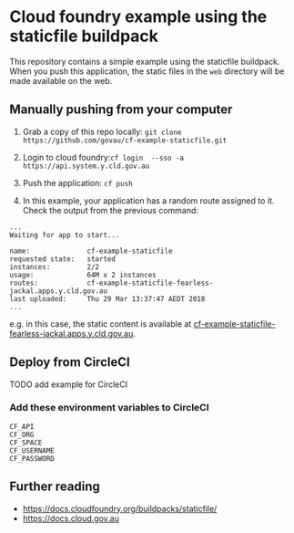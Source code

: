 # Cloud foundry example using the staticfile buildpack

This repository contains a simple example using the staticfile buildpack.
When you push this application, the static files in the `web` directory will be made available on the web.

## Manually pushing from your computer

1. Grab a copy of this repo locally: `git clone https://github.com/govau/cf-example-staticfile.git`

1. Login to cloud foundry:`cf login  --sso -a https://api.system.y.cld.gov.au`

1. Push the application: `cf push`

1. In this example, your application has a random route assigned to it. Check the output from the previous command:
```
...
Waiting for app to start...

name:              cf-example-staticfile
requested state:   started
instances:         2/2
usage:             64M x 2 instances
routes:            cf-example-staticfile-fearless-jackal.apps.y.cld.gov.au
last uploaded:     Thu 29 Mar 13:37:47 AEDT 2018
...
```

e.g. in this case, the static content is available at [cf-example-staticfile-fearless-jackal.apps.y.cld.gov.au](https://cf-example-staticfile-fearless-jackal.apps.y.cld.gov.au).

## Deploy from CircleCI

TODO add example for CircleCI

### Add these environment variables to CircleCI

```
CF_API
CF_ORG
CF_SPACE
CF_USERNAME
CF_PASSWORD
```

## Further reading

- https://docs.cloudfoundry.org/buildpacks/staticfile/
- https://docs.cloud.gov.au
